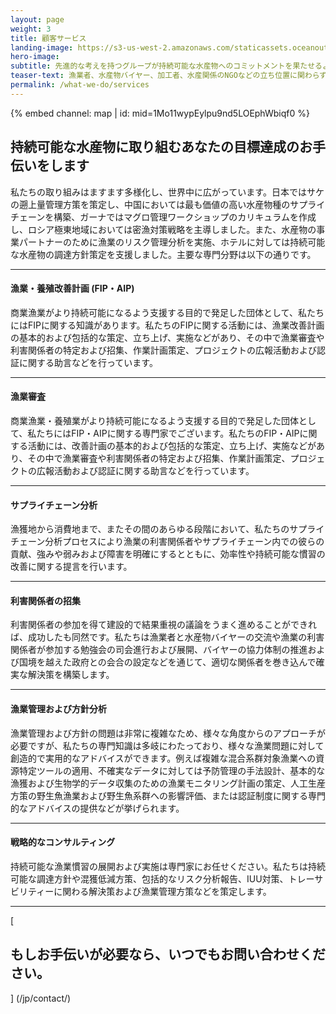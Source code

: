 ```yaml
---
layout: page 
weight: 3
title: 顧客サービス
landing-image: https://s3-us-west-2.amazonaws.com/staticassets.oceanoutcomes.org/rollover+images/services-hover.jpg
hero-image:
subtitle: 先進的な考えを持つグループが持続可能な水産物へのコミットメントを果たせるよう支援をしています。
teaser-text: 漁業者、水産物バイヤー、加工者、水産関係のNGOなどの立ち位置に関わらず、持続可能性に取り組まなければならない状況は環境の面でもビジネスの面でもこれまでにないほど強くなっています。私たちにぜひそのお手伝いをさせてください。
permalink: /what-we-do/services
---
```


<div class="map-section">
  <div class="grid-container">
    {% embed channel: map | id: mid=1Mo11wypEylpu9nd5LOEphWbiqf0 %}
  </div>
</div>

<h2>持続可能な水産物に取り組むあなたの目標達成のお手伝いをします</h2>

私たちの取り組みはますます多様化し、世界中に広がっています。日本ではサケの遡上量管理方策を策定し、中国においては最も価値の高い水産物種のサプライチェーンを構築、ガーナではマグロ管理ワークショップのカリキュラムを作成し、ロシア極東地域においては密漁対策戦略を主導しました。また、水産物の事業パートナーのために漁業のリスク管理分析を実施、ホテルに対しては持続可能な水産物の調達方針策定を支援しました。主要な専門分野は以下の通りです。

----

<h4>漁業・養殖改善計画 (FIP・AIP)</h4>
 
商業漁業がより持続可能になるよう支援する目的で発足した団体として、私たちにはFIPに関する知識があります。私たちのFIPに関する活動には、漁業改善計画の基本的および包括的な策定、立ち上げ、実施などがあり、その中で漁業審査や利害関係者の特定および招集、作業計画策定、プロジェクトの広報活動および認証に関する助言などを行っています。

----

<h4>漁業審査</h4>
 
商業漁業・養殖業がより持続可能になるよう支援する目的で発足した団体として、私たちにはFIP・AIPに関する専門家でございます。私たちのFIP・AIPに関する活動には、改善計画の基本的および包括的な策定、立ち上げ、実施などがあり、その中で漁業審査や利害関係者の特定および招集、作業計画策定、プロジェクトの広報活動および認証に関する助言などを行っています。

----

<h4>サプライチェーン分析</h4>
 
漁獲地から消費地まで、またその間のあらゆる段階において、私たちのサプライチェーン分析プロセスにより漁業の利害関係者やサプライチェーン内での彼らの貢献、強みや弱みおよび障害を明確にするとともに、効率性や持続可能な慣習の改善に関する提言を行います。

----

<h4>利害関係者の招集</h4>
 
利害関係者の参加を得て建設的で結果重視の議論をうまく進めることができれば、成功したも同然です。私たちは漁業者と水産物バイヤーの交流や漁業の利害関係者が参加する勉強会の司会進行および展開、バイヤーの協力体制の推進および国境を越えた政府との会合の設定などを通じて、適切な関係者を巻き込んで確実な解決策を構築します。

----

<h4>漁業管理および方針分析</h4>

漁業管理および方針の問題は非常に複雑なため、様々な角度からのアプローチが必要ですが、私たちの専門知識は多岐にわたっており、様々な漁業問題に対して創造的で実用的なアドバイスができます。例えば複雑な混合系群対象漁業への資源特定ツールの適用、不確実なデータに対しては予防管理の手法設計、基本的な漁獲および生物学的データ収集のための漁業モニタリング計画の策定、人工生産方策の野生魚漁業および野生魚系群への影響評価、または認証制度に関する専門的なアドバイスの提供などが挙げられます。 

----

<h4>戦略的なコンサルティング</h4>

持続可能な漁業慣習の展開および実施は専門家にお任せください。私たちは持続可能な調達方針や混獲低減方策、包括的なリスク分析報告、IUU対策、トレーサビリティーに関わる解決策および漁業管理方策などを策定します。

----

[<h2>もしお手伝いが必要なら、いつでもお問い合わせください。</h2>] (/jp/contact/)
